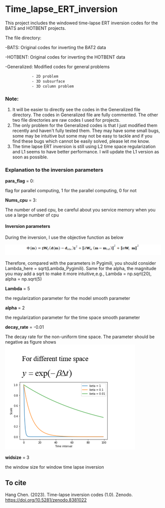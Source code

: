 # Time_lapse_ERT_inversion
This project includes the windowed time-lapse ERT inversion codes for the BATS and HOTBENT projects. 

The file directory:

-BATS: Original codes for inverting the BAT2 data

-HOTBENT:  Original codes for inverting the HOTBENT data

-Generalized: Modified codes for general problems

                - 2D problem
                - 3D subsurface
                - 3D column problem
                
                
### Note:
1. It will be easier to directly see the codes in the Generalized file directory. The codes in Generalized file are fully commented. The other two file directories are raw codes I used for projects.
2. The only problem for the Generalized codes is that I just modified them recently and haven't fully tested them. They may have some small bugs, some may be intuitive but some may not be easy to tackle and if you find these bugs which cannot be easily solved, please let me know. 
3. The time lapse ERT inversion is still using L2 time space regularization and L1 seems to have better performance. I will update the L1 version as soon as possible.

### Explanation to the inversion parameters

**para_flag** = 0: 
 
flag for parallel computing, 1 for the parallel computing, 0 for not

**Nums_cpu** = 3:

The number of used cpu, be careful about you service memory when you use a large number of cpu

#### Inversion parameters
During the inversion, I use the objective function as below

![eqn](c.jpg)

Therefore, compared with the parameters in Pygimili, you should consider Lambda_here = sqrt(Lambda_Pygimili). Same for the alpha, the magnitude you may add a sqrt to make it more intuitive,e.g., Lambda = np.sqrt(20), alpha = np.sqrt(5)

**Lambda** = 5

the regularization parameter for the model smooth parameter

**alpha** = 2 

the regularization parameter for the time space smooth parameter

**decay_rate** = -0.01 

The decay rate for the non-uniform time space. The parameter should be negative as figure shows
![decay_rate](image.png)

**widsize** = 3

the window size for window time lapse inversion

## To cite
Hang Chen. (2023). Time-lapse inversion codes (1.0). Zenodo. https://doi.org/10.5281/zenodo.8381022
